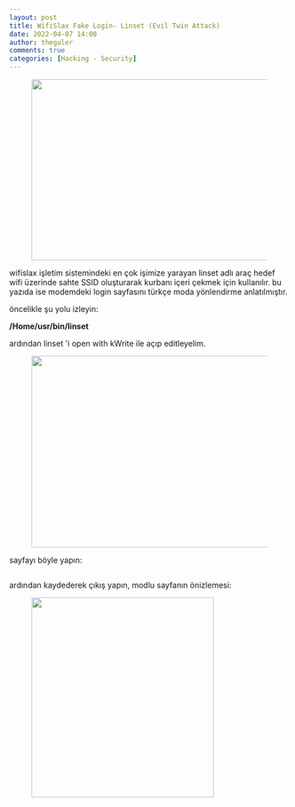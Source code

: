 ```yaml
---
layout: post
title: WifiSlax Fake Login- Linset (Evil Twin Attack)
date: 2022-04-07 14:00
author: theguler
comments: true
categories: [Hacking - Security]
---
```

<!-- wp:image {"id":2520,"width":483,"height":326,"sizeSlug":"large","linkDestination":"none"} -->
<figure class="wp-block-image size-large is-resized"><img src="https://theguler.wordpress.com/wp-content/uploads/2022/04/linset.png?w=720" alt="" class="wp-image-2520" width="483" height="326" /></figure>
<!-- /wp:image -->

<!-- wp:paragraph -->
<p>wifislax işletim sistemindeki en çok işimize yarayan linset adlı araç hedef wifi üzerinde sahte SSID  oluşturarak kurbanı içeri çekmek için kullanılır. bu yazıda ise modemdeki login sayfasını türkçe moda yönlendirme anlatılmıştır.</p>
<!-- /wp:paragraph -->

<!-- wp:paragraph -->
<p>öncelikle şu yolu izleyin:</p>
<!-- /wp:paragraph -->

<!-- wp:paragraph -->
<p><strong>/Home/usr/bin/linset</strong></p>
<!-- /wp:paragraph -->

<!-- wp:paragraph -->
<p>ardından linset 'i open with kWrite ile açıp editleyelim.</p>
<!-- /wp:paragraph -->

<!-- wp:image {"id":2523,"width":615,"height":345,"sizeSlug":"large","linkDestination":"none"} -->
<figure class="wp-block-image size-large is-resized"><img src="https://theguler.wordpress.com/wp-content/uploads/2022/04/1.png?w=1024" alt="" class="wp-image-2523" width="615" height="345" /></figure>
<!-- /wp:image -->

<!-- wp:paragraph -->
<p>sayfayı böyle yapın:</p>
<!-- /wp:paragraph -->

<!-- wp:image {"id":2524,"sizeSlug":"large","linkDestination":"none"} -->
<figure class="wp-block-image size-large"><img src="https://theguler.wordpress.com/wp-content/uploads/2022/04/2.png?w=1024" alt="" class="wp-image-2524" /></figure>
<!-- /wp:image -->

<!-- wp:paragraph -->
<p>ardından kaydederek çıkış yapın, modlu sayfanın önizlemesi:</p>
<!-- /wp:paragraph -->

<!-- wp:image {"id":2527,"width":328,"height":360,"sizeSlug":"large","linkDestination":"none"} -->
<figure class="wp-block-image size-large is-resized"><img src="https://theguler.wordpress.com/wp-content/uploads/2022/04/4.jpeg?w=719" alt="" class="wp-image-2527" width="328" height="360" /></figure>
<!-- /wp:image -->

<!-- wp:paragraph -->
<p></p>
<!-- /wp:paragraph -->
